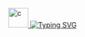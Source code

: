 <a href="https://michael-perdue.github.io/" target="_blank" rel="noreferrer"> <img src="https://github.com/Michael-Perdue/Michael-Perdue.github.io/blob/main/assets/img/favicons/favicon.ico" alt="c" width="40" height="40"/> <a href="https://michael-perdue.github.io/"> [![Typing SVG](https://readme-typing-svg.demolab.com/?lines=Welcome+Click+Here;To+See+My+Portfolio+Site)](https://michael-perdue.github.io/)
